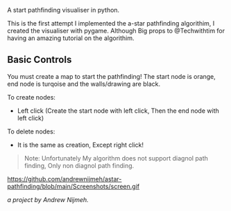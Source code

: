 A start pathfinding visualiser in python.

This is the first attempt I implemented the a-star pathfinding algorithim, I created the visualiser with pygame. Although Big props to @Techwithtim for having an amazing tutorial on the algorithim. 

## Basic Controls
You must create a map to start the pathfinding! The start node is orange, end node is turqoise and the walls/drawing are black. 

To create nodes:
  - Left click (Create the start node with left click, Then the end node with left click)
 
 To delete nodes:
  - It is the same as creation, Except right click!
 
 
 > Note: Unfortunately My algorithm does not support diagnol path finding, Only non diagnol path finding.
 
https://github.com/andrewnijmeh/astar-pathfinding/blob/main/Screenshots/screen.gif

 *a project by Andrew Nijmeh.*
